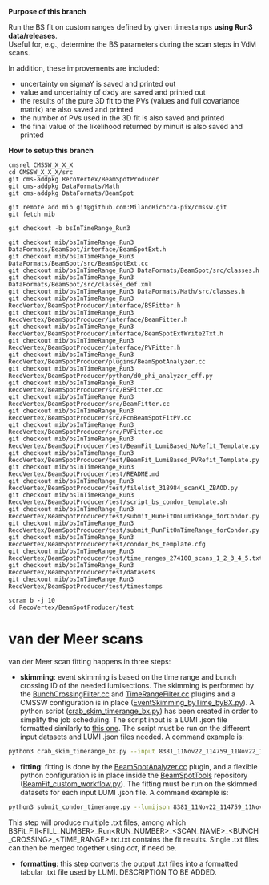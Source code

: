 **Purpose of this branch**

Run the BS fit on custom ranges defined by given timestamps **using Run3 data/releases**.  
Useful for, e.g., determine the BS parameters during the scan steps in VdM scans.  

In addition, these improvements are included:
- uncertainty on sigmaY is saved and printed out
- value and uncertainty of dxdy are saved and printed out 
- the results of the pure 3D fit to the PVs (values and full covariance matrix) are also saved and printed
- the number of PVs used in the 3D fit is also saved and printed
- the final value of the likelihood returned by minuit is also saved and printed


**How to setup this branch**  

```
cmsrel CMSSW_X_X_X  
cd CMSSW_X_X_X/src
git cms-addpkg RecoVertex/BeamSpotProducer
git cms-addpkg DataFormats/Math
git cms-addpkg DataFormats/BeamSpot

git remote add mib git@github.com:MilanoBicocca-pix/cmssw.git
git fetch mib

git checkout -b bsInTimeRange_Run3

git checkout mib/bsInTimeRange_Run3 DataFormats/BeamSpot/interface/BeamSpotExt.h
git checkout mib/bsInTimeRange_Run3 DataFormats/BeamSpot/src/BeamSpotExt.cc
git checkout mib/bsInTimeRange_Run3 DataFormats/BeamSpot/src/classes.h
git checkout mib/bsInTimeRange_Run3 DataFormats/BeamSpot/src/classes_def.xml
git checkout mib/bsInTimeRange_Run3 DataFormats/Math/src/classes.h
git checkout mib/bsInTimeRange_Run3 RecoVertex/BeamSpotProducer/interface/BSFitter.h
git checkout mib/bsInTimeRange_Run3 RecoVertex/BeamSpotProducer/interface/BeamFitter.h
git checkout mib/bsInTimeRange_Run3 RecoVertex/BeamSpotProducer/interface/BeamSpotExtWrite2Txt.h
git checkout mib/bsInTimeRange_Run3 RecoVertex/BeamSpotProducer/interface/PVFitter.h
git checkout mib/bsInTimeRange_Run3 RecoVertex/BeamSpotProducer/plugins/BeamSpotAnalyzer.cc
git checkout mib/bsInTimeRange_Run3 RecoVertex/BeamSpotProducer/python/d0_phi_analyzer_cff.py
git checkout mib/bsInTimeRange_Run3 RecoVertex/BeamSpotProducer/src/BSFitter.cc
git checkout mib/bsInTimeRange_Run3 RecoVertex/BeamSpotProducer/src/BeamFitter.cc
git checkout mib/bsInTimeRange_Run3 RecoVertex/BeamSpotProducer/src/FcnBeamSpotFitPV.cc
git checkout mib/bsInTimeRange_Run3 RecoVertex/BeamSpotProducer/src/PVFitter.cc
git checkout mib/bsInTimeRange_Run3 RecoVertex/BeamSpotProducer/test/BeamFit_LumiBased_NoRefit_Template.py
git checkout mib/bsInTimeRange_Run3 RecoVertex/BeamSpotProducer/test/BeamFit_LumiBased_PVRefit_Template.py
git checkout mib/bsInTimeRange_Run3 RecoVertex/BeamSpotProducer/test/README.md
git checkout mib/bsInTimeRange_Run3 RecoVertex/BeamSpotProducer/test/filelist_318984_scanX1_ZBAOD.py
git checkout mib/bsInTimeRange_Run3 RecoVertex/BeamSpotProducer/test/script_bs_condor_template.sh
git checkout mib/bsInTimeRange_Run3 RecoVertex/BeamSpotProducer/test/submit_RunFitOnLumiRange_forCondor.py
git checkout mib/bsInTimeRange_Run3 RecoVertex/BeamSpotProducer/test/submit_RunFitOnTimeRange_forCondor.py
git checkout mib/bsInTimeRange_Run3 RecoVertex/BeamSpotProducer/test/condor_bs_template.cfg
git checkout mib/bsInTimeRange_Run3 RecoVertex/BeamSpotProducer/test/time_ranges_274100_scans_1_2_3_4_5.txt
git checkout mib/bsInTimeRange_Run3 RecoVertex/BeamSpotProducer/test/datasets
git checkout mib/bsInTimeRange_Run3 RecoVertex/BeamSpotProducer/test/timestamps

scram b -j 10  
cd RecoVertex/BeamSpotProducer/test  
```
# van der Meer scans
van der Meer scan fitting happens in three steps:
- **skimming**: event skimming is based on the time range and bunch crossing ID of the needed lumisections. The skimming is performed by the [BunchCrossingFilter.cc](RecoVertex/BeamSpotProducer/plugins/BunchCrossingFilter.cc) and [TimeRangeFilter.cc](RecoVertex/BeamSpotProducer/plugins/TimeRangeFilter.cc) plugins and a CMSSW configuration is in place ([EventSkimming_byTime_byBX.py](RecoVertex/BeamSpotProducer/test/EventSkimming_byTime_byBX.py)). A python script ([crab_skim_timerange_bx.py](RecoVertex/BeamSpotProducer/test/crab_skim_timerange_bx.py)) has been created in order to simplify the job scheduling. The script input is a LUMI .json file formatted similarly to [this one](https://gist.github.com/lguzzi/7276517bcf6d0a43f31818615ee2d4a5). The script must be run on the different input datasets and LUMI .json files needed. A command example is:
```bash
python3 crab_skim_timerange_bx.py --input 8381_11Nov22_114759_11Nov22_121408.json --dataset /SpecialHLTPhysics15/Run2022F-PromptReco-v1/AOD --bunchcrossing 282 822 2944 3123 3302 --subfolder BeamSpot --maxMemoryMB 4999
```
- **fitting**: fitting is done by the [BeamSpotAnalyzer.cc](RecoVertex/BeamSpotProducer/plugins/BeamSpotAnalyzer.cc) plugin, and a flexible python configuration is in place inside the [BeamSpotTools](https://github.com/MilanoBicocca-pix/BeamspotTools) repository ([BeamFit_custom_workflow.py](https://github.com/MilanoBicocca-pix/BeamspotTools/blob/master/test/BeamFit_custom_workflow.py)). The fitting must be run on the skimmed datasets for each input LUMI .json file. A command example is:
```bash
python3 submit_condor_timerange.py --lumijson 8381_11Nov22_114759_11Nov22_121408.json --bunchcrossing 208 282 548 822 1197 1376 2716 2944 3123 1081 1881 2653 2997 --globaltag 130X_dataRun3_Prompt_v3 --input /gwteras/cms/store/user/lguzzi/BeamSpot/SpecialHLTPhysics*/crab_SpecialHLTPhysics*_Run2023C-PromptReco-v*_AOD_VDM6/*/0000/*.root --jobdir VdM2023
```
This step will produce multiple .txt files, among which BSFit\_Fill<FILL\_NUMBER>\_Run<RUN\_NUMBER>\_<SCAN\_NAME>\_<BUNCH\_CROSSING>\_<TIME\_RANGE>.txt.txt contains the fit results. Single .txt files can then be merged together using *cat*, if need be.
- **formatting**: this step converts the output .txt files into a formatted tabular .txt file used by LUMI. DESCRIPTION TO BE ADDED.
